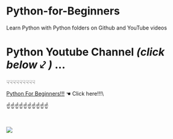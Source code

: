 # **Python-for-Beginners**
Learn Python with Python folders on Github and YouTube videos
# Python Youtube Channel *(click below* ⤦ *)* ...
☟☟☟☟☟☟☟☟☟

[Python For Beginners!!!](https://m.youtube.com/channel/UC0Wfr3r5Mf8_uWf17gC4M3w) ☚ Click here!!!\

☝☝☝☝☝☝☝☝☝☝
```
                               
```
![](https://content.instructables.com/ORIG/F2P/ICXA/GFRWS6JP/F2PICXAGFRWS6JP.png?auto=webp)
